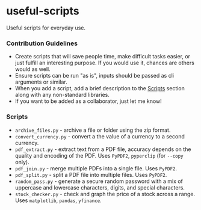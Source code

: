 # useful-scripts
Useful scripts for everyday use.

### Contribution Guidelines
- Create scripts that will save people time, make difficult tasks easier, or just fulfill an interesting purpose. If you would use it, chances are others would as well.
- Ensure scripts can be run "as is", inputs should be passed as cli arguments or similar.
- When you add a script, add a brief description to the [Scripts](#scripts) section along with any non-standard libraries.
- If you want to be added as a collaborator, just let me know!

### Scripts
- `archive_files.py` - archive a file or folder using the zip format.
- `convert_currency.py` - convert a the value of a currency to a second currency.
- `pdf_extract.py` - extract text from a PDF file, accuracy depends on the quality and encoding of the PDF. Uses `PyPDF2`, `pyperclip` (for `--copy` only).
- `pdf_join.py` - merge multiple PDFs into a single file. Uses `PyPDF2`.
- `pdf_split.py` - split a PDF file into multiple files. Uses `PyPDF2`.
- `random_pass.py` - generate a secure random password with a mix of uppercase and lowercase characters, digits, and special characters.
- `stock_checker.py` - check and graph the price of a stock across a range. Uses `matplotlib`, `pandas`, `yfinance`.

